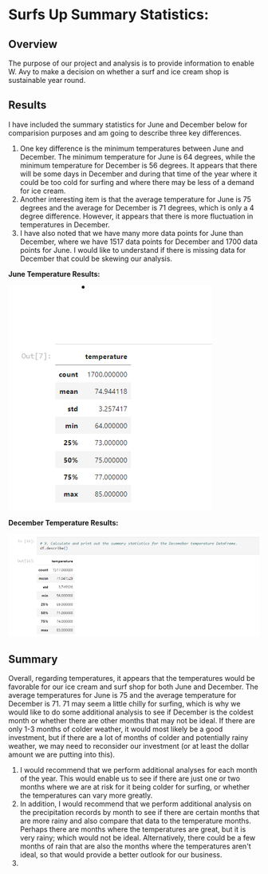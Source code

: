 # Surfs Up Summary Statistics:
## Overview 
The purpose of our project and analysis is to provide information to enable W. Avy to make a decision on whether a surf and ice cream shop is sustainable year round.  
## Results

I have included the summary statistics for June and December below for comparision purposes and am going to describe three key differences.
1.  One key difference is the minimum temperatures between June and December.  The minimum temperature for June is 64 degrees, while the minimum temperature for December is 56 degrees.  It appears that there will be some days in December and during that time of the year where it could be too cold for surfing and where there may be less of a demand for ice cream.  
2.  Another interesting item is that the average temperature for June is 75 degrees and the average for December is 71 degrees, which is only a 4 degree difference.  However, it appears that there is more fluctuation in temperatures in December.  
3.  I have also noted that we have many more data points for June than December, where we have 1517 data points for December and 1700 data points for June.  I would like to understand if there is missing data for December that could be skewing our analysis.

**June Temperature Results:**

![image_name](https://github.com/jessicameyer23/surfs_up/blob/main/June%20stats2022-02-12%20102927.png)


**December Temperature Results:**

![image_name](https://github.com/jessicameyer23/surfs_up/blob/main/December%20stats2022-02-12%20103117.png)

## Summary
Overall, regarding temperatures, it appears that the temperatures would be favorable for our ice cream and surf shop for both June and December.  The average temperatures for June is 75 and the average temperature for December is 71.  71 may seem a little chilly for surfing, which is why we would like to do some additional analysis to see if December is the coldest month or whether there are other months that may not be ideal.  If there are only 1-3 months of colder weather, it would most likely be a good investment, but if there are a lot of months of colder and potentially rainy weather, we may need to reconsider our investment (or at least the dollar amount we are putting into this).  
1.  I would recommend that we perform additional analyses for each month of the year.  This would enable us to see if there are just one or two months where we are at risk for it being colder for surfing, or whether the temperatures can vary more greatly.
2.  In addition, I would recommend that we perform additional analysis on the precipitation records by month to see if there are certain months that are more rainy and also compare that data to the temperature months.  Perhaps there are months where the temperatures are great, but it is very rainy; which would not be ideal.  Alternatively, there could be a few months of rain that are also the months where the temperatures aren't ideal, so that would provide a better outlook for our business.
3.  
